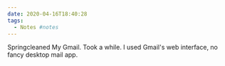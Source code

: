 ```yaml
---
date: 2020-04-16T18:40:28
tags:
  - Notes #notes
---
```


Springcleaned My Gmail. Took a while. I used Gmail's web interface, no fancy desktop mail app.
